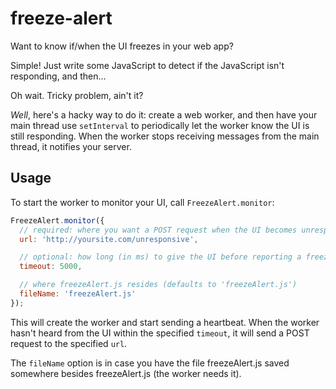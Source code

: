 # freeze-alert

Want to know if/when the UI freezes in your web app?

Simple! Just write some JavaScript to detect if the JavaScript isn't responding, and then...

Oh wait. Tricky problem, ain't it?

*Well*, here's a hacky way to do it: create a web worker, and then have your main thread use `setInterval` to periodically let the worker know the UI is still responding. When the worker stops receiving messages from the main thread, it notifies your server.

## Usage

To start the worker to monitor your UI, call `FreezeAlert.monitor`:

```javascript
FreezeAlert.monitor({
  // required: where you want a POST request when the UI becomes unresponsive
  url: 'http://yoursite.com/unresponsive',

  // optional: how long (in ms) to give the UI before reporting a freeze
  timeout: 5000,

  // where freezeAlert.js resides (defaults to 'freezeAlert.js')
  fileName: 'freezeAlert.js'
});
```

This will create the worker and start sending a heartbeat. When the worker hasn't heard from the UI within the specified `timeout`, it will send a POST request to the specified `url`.

The `fileName` option is in case you have the file freezeAlert.js saved somewhere besides freezeAlert.js (the worker needs it).
